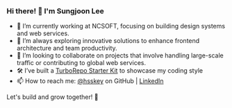 ### Hi there! 👋 I'm Sungjoon Lee

- 🔭 I’m currently working at NCSOFT, focusing on building design systems and web services.
- 🌱 I’m always exploring innovative solutions to enhance frontend architecture and team productivity.
- 👯 I’m looking to collaborate on projects that involve handling large-scale traffic or contributing to global web services.
- 🛠️ I’ve built a [TurboRepo Starter Kit](https://github.com/hsskey/turbo-start-kit) to showcase my coding style
- 📫 How to reach me: [@hsskey](https://github.com/hsskey) on GitHub | [LinkedIn](https://www.linkedin.com/in/joon90/)

Let's build and grow together! 🚀




<!--
**hsskey/hsskey** is a ✨ _special_ ✨ repository because its `README.md` (this file) appears on your GitHub profile.

Here are some ideas to get you started:

- 🔭 I’m currently working on ...
- 🌱 I’m currently learning ...
- 👯 I’m looking to collaborate on ...
- 🤔 I’m looking for help with ...
- 💬 Ask me about ...
- 📫 How to reach me: ...
- 😄 Pronouns: ...
- ⚡ Fun fact: ...
-->
